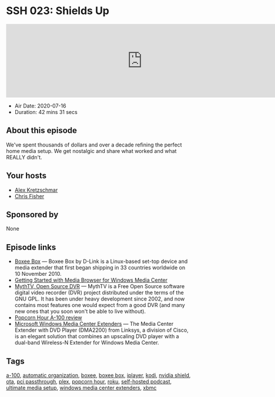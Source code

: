 # SSH 023: Shields Up

<iframe src="https://player.fireside.fm/v2/dUlrHQih+lKf1j5rk?theme=dark" width="740" height="200" frameborder="0" scrolling="no"></iframe>

* Air Date: 2020-07-16
* Duration: 42 mins 31 secs

## About this episode

We've spent thousands of dollars and over a decade refining the perfect home media setup. We get nostalgic and share what worked and what REALLY didn't.

## Your hosts
* [Alex Kretzschmar](https://selfhosted.show/hosts/alexktz)
* [Chris Fisher](https://selfhosted.show/hosts/chrislas)

## Sponsored by

None



## Episode links

  * [Boxee Box](https://en.wikipedia.org/wiki/Boxee_Box "Boxee Box") — Boxee Box by D-Link is a Linux-based set-top device and media extender that first began shipping in 33 countries worldwide on 10 November 2010.
  * [Getting Started with Media Browser for Windows Media Center](https://www.howtogeek.com/howto/13752/getting-started-with-media-browser-for-windows-media-center/ "Getting Started with Media Browser for Windows Media Center")
  * [MythTV, Open Source DVR](https://www.mythtv.org/ "MythTV, Open Source DVR") — MythTV is a Free Open Source software digital video recorder (DVR) project distributed under the terms of the GNU GPL. It has been under heavy development since 2002, and now contains most features one would expect from a good DVR (and many new ones that you soon won't be able to live without).
  * [Popcorn Hour A-100 review](https://www.cnet.com/reviews/popcorn-hour-a-100-review/ "Popcorn Hour A-100 review")
  * [Microsoft Windows Media Center Extenders](https://www.ecoustics.com/products/microsoft-windows-media-center-extenders/ "Microsoft Windows Media Center Extenders") — The Media Center Extender with DVD Player (DMA2200) from Linksys, a division of Cisco, is an elegant solution that combines an upscaling DVD player with a dual-band Wireless-N Extender for Windows Media Center.



## Tags

[a-100](https://selfhosted.show/tags/a-100), [automatic organization](https://selfhosted.show/tags/automatic%20organization), [boxee](https://selfhosted.show/tags/boxee), [boxee box](https://selfhosted.show/tags/boxee%20box), [iplayer](https://selfhosted.show/tags/iplayer), [kodi](https://selfhosted.show/tags/kodi), [nvidia shield](https://selfhosted.show/tags/nvidia%20shield), [ota](https://selfhosted.show/tags/ota), [pci passthrough](https://selfhosted.show/tags/pci%20passthrough), [plex](https://selfhosted.show/tags/plex), [popcorn hour](https://selfhosted.show/tags/popcorn%20hour), [roku](https://selfhosted.show/tags/roku), [self-hosted podcast](https://selfhosted.show/tags/self-hosted%20podcast), [ultimate media setup](https://selfhosted.show/tags/ultimate%20media%20setup), [windows media center extenders](https://selfhosted.show/tags/windows%20media%20center%20extenders), [xbmc](https://selfhosted.show/tags/xbmc)